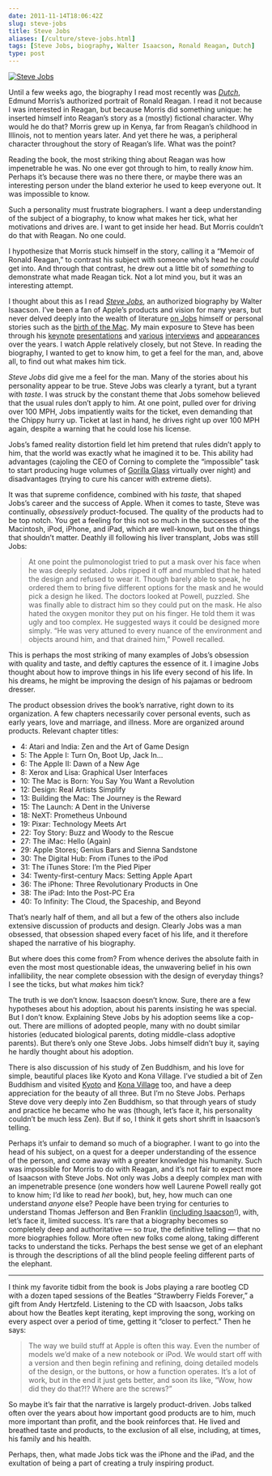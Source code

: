 ```yaml
--- 
date: 2011-11-14T18:06:42Z
slug: steve-jobs
title: Steve Jobs
aliases: [/culture/steve-jobs.html]
tags: [Steve Jobs, biography, Walter Isaacson, Ronald Reagan, Dutch]
type: post
---
```


<p><a href="https://www.amazon.com/gp/product/1451648537/justatheory-20"><img src="https://cdn.macrumors.com/article-new/2011/08/steve_jobs_book_cover.jpg" title="“Steve Jobs” by Walter Isaacson" alt="Steve Jobs" /></a></p>

<p>Until a few weeks ago, the biography I read most recently was <a href="https://www.amazon.com/dp/0375756450/justatheory-20"><em>Dutch</em></a>, Edmund Morris’s authorized portrait of Ronald Reagan. I read it not because I was interested in Reagan, but because Morris did something unique: he inserted himself into Reagan’s story as a (mostly) fictional character. Why would he do that? Morris grew up in Kenya, far from Reagan’s childhood in Illinois, not to mention years later. And yet there he was, a peripheral character throughout the story of Reagan’s life. What was the point?</p>

<p>Reading the book, the most striking thing about Reagan was how impenetrable he was. No one ever got through to him, to really <em>know</em> him. Perhaps it’s because there was no there there, or maybe there was an interesting person under the bland exterior he used to keep everyone out. It was impossible to know.</p>

<p>Such a personality must frustrate biographers. I want a deep understanding of the subject of a biography, to know what makes her tick, what her motivations and drives are. I want to get inside her head. But Morris couldn’t do that with Reagan. No one could.</p>

<p>I hypothesize that Morris stuck himself in the story, calling it a “Memoir of Ronald Reagan,” to contrast his subject with someone who’s head he <em>could</em> get into. And through that contrast, he drew out a little bit of <em>something</em> to demonstrate what made Reagan tick. Not a lot mind you, but it was an interesting attempt.</p>

<p>I thought about this as I read <a href="https://www.amazon.com/gp/product/1451648537/justatheory-20"><em>Steve Jobs</em></a>, an authorized biography by Walter Isaacson. I’ve been a fan of Apple’s products and vision for many years, but never delved deeply into the wealth of literature <a href="https://www.amazon.com/dp/0471787841/justatheory-20">on Jobs</a> himself or personal stories such as the <a href="http://www.folklore.org/">birth of the Mac</a>. My main exposure to Steve has been through his <a href="http://www.youtube.com/watch?v=6uW-E496FXg">keynote</a> <a href="http://www.youtube.com/watch?v=Ndnmtz8-S5I">presentations</a> and <a href="http://www.wired.com/wired/archive/4.02/jobs_pr.html">various</a> <a href="http://www.rollingstone.com/news/story/5939600/steve_jobs_the_rolling_stone_interview">interviews</a> and <a href="http://www.youtube.com/watch?v=_5Z7eal4uXI">appearances</a> over the years. I watch Apple relatively closely, but not Steve. In reading the biography, I wanted to get to know him, to get a feel for the man, and, above all, to find out what makes him tick.</p>

<p><em>Steve Jobs</em> did give me a feel for the man. Many of the stories about his personality appear to be true. Steve Jobs was clearly a tyrant, but a tyrant with <em>taste</em>. I was struck by the constant theme that Jobs somehow believed that the usual rules don’t apply to him. At one point, pulled over for driving over 100 MPH, Jobs impatiently waits for the ticket, even demanding that the Chippy hurry up. Ticket at last in hand, he drives right up over 100 MPH again, despite a warning that he could lose his license.</p>

<p>Jobs’s famed reality distortion field let him pretend that rules didn’t apply to him, that the world was exactly what he imagined it to be. This ability had advantages (cajoling the CEO of  Corning to complete the “impossible” task to start producing huge volumes of <a href="http://www.corninggorillaglass.com/">Gorilla Glass</a> virtually over night) and disadvantages (trying to cure his cancer with extreme diets).</p>

<p>It was that supreme confidence, combined with his <em>taste,</em> that shaped Jobs’s career and the success of Apple. When it comes to taste, Steve was continually, <em>obsessively</em> product-focused. The quality of the products had to be top notch. You get a feeling for this not so much in the successes of the Macintosh, iPod, iPhone, and iPad, which are well-known, but on the things that shouldn’t matter. Deathly ill following his liver transplant, Jobs was still Jobs:</p>

<blockquote><p>At one point the pulmonologist tried to put a mask over his face when he was deeply sedated. Jobs ripped it off and mumbled that he hated the design and refused to wear it. Though barely able to speak, he ordered them to bring five different options for the mask and he would pick a design he liked. The doctors looked at Powell, puzzled. She was finally able to distract him so they could put on the mask. He also hated the oxygen monitor they put on his finger. He told them it was ugly and too complex. He suggested ways it could be designed more simply. “He was very attuned to every nuance of the environment and objects around him, and that drained him,” Powell recalled.</p></blockquote>

<p>This is perhaps the most striking of many examples of Jobs’s obsession with quality and taste, and deftly captures the essence of it. I imagine Jobs thought about how to improve things in his life every second of his life. In his dreams, he might be improving the design of his pajamas or bedroom dresser.</p>

<p>The product obsession drives the book’s narrative, right down to its organization. A few chapters necessarily cover personal events, such as early years, love and marriage, and illness. More are organized around products. Relevant chapter titles:</p>

<ul>
<li>4: Atari and India: Zen and the Art of Game Design</li>
<li>5: The Apple I: Turn On, Boot Up, Jack In…</li>
<li>6: The Apple II: Dawn of a New Age</li>
<li>8: Xerox and Lisa: Graphical User Interfaces</li>
<li>10: The Mac is Born: You Say You Want a Revolution</li>
<li>12: Design: Real Artists Simplify</li>
<li>13: Building the Mac: The Journey is the Reward</li>
<li>15: The Launch: A Dent in the Universe</li>
<li>18: NeXT: Prometheus Unbound</li>
<li>19: Pixar: Technology Meets Art</li>
<li>22: Toy Story: Buzz and Woody to the Rescue</li>
<li>27: The iMac: Hello (Again)</li>
<li>29: Apple Stores; Genius Bars and Sienna Sandstone</li>
<li>30: The Digital Hub: From iTunes to the iPod</li>
<li>31: The iTunes Store: I’m the Pied Piper</li>
<li>34: Twenty-first-century Macs: Setting Apple Apart</li>
<li>36: The iPhone: Three Revolutionary Products in One</li>
<li>38: The iPad: Into the Post-PC Era</li>
<li>40: To Infinity: The Cloud, the Spaceship, and Beyond</li>
</ul>


<p>That’s nearly half of them, and all but a few of the others also include extensive discussion of products and design. Clearly Jobs was a man obsessed, that obsession shaped every facet of his life, and it therefore shaped the narrative of his biography.</p>

<p>But where does this come from? From whence derives the absolute faith in even the most most questionable ideas, the unwavering belief in his own infallibility, the near complete obsession with the design of everyday things? I see the ticks, but what <em>makes</em> him tick?</p>

<p>The truth is we don’t know. Isaacson doesn’t know. Sure, there are a few hypotheses about his adoption, about his parents insisting he was special. But I don’t know. Explaining Steve Jobs by his adoption seems like a cop-out. There are millions of adopted people, many with no doubt similar histories (educated biological parents, doting middle-class adoptive parents). But there’s only one Steve Jobs. Jobs himself didn’t buy it, saying he hardly thought about his adoption.</p>

<p>There is also discussion of his study of Zen Buddhism, and his love for simple, beautiful places like Kyoto and Kona Village. I’ve studied a bit of Zen Buddhism and visited <a href="https://www.flickr.com/photos/theory/sets/72157622980899749/">Kyoto</a> and <a href="http://konavillage.com/">Kona Village</a> too, and have a deep appreciation for the beauty of all three. But I’m no Steve Jobs. Perhaps Steve dove very deeply into Zen Buddhism, so that through years of study and practice he became who he was (though, let’s face it, his personality couldn’t be much less Zen). But if so, I think it gets short shrift in Isaacson’s telling.</p>

<p>Perhaps it’s unfair to demand so much of a biographer. I want to go into the head of his subject, on a quest for a deeper understanding of the essence of the person, and come away with a greater knowledge his humanity. Such was impossible for Morris to do with Reagan, and it’s not fair to expect more of Isaacson with Steve Jobs. Not only was Jobs a deeply complex man with an impenetrable presence (one wonders how well Laurene Powell really got to know him; I’d like to read <em>her</em> book), but, hey, how much can one understand <em>anyone</em> else? People have been trying for centuries to understand Thomas Jefferson and Ben Franklin (<a href="https://www.amazon.com/dp/0684807610/justatheory-20">including Isaacson</a>!), with, let’s face it, limited success. It’s rare that a biography becomes so completely deep and authoritative — so <em>true</em>, the definitive telling — that no more biographies follow. More often new folks come along, taking different tacks to understand the ticks. Perhaps the best sense we get of an elephant is through the descriptions of all the blind people feeling different parts of the elephant.</p>

<hr />

<p>I think my favorite tidbit from the book is Jobs playing a rare bootleg CD with a dozen taped sessions of the Beatles “Strawberry Fields Forever,” a gift from Andy Hertzfeld. Listening to the CD with Isaacson, Jobs talks about how the Beatles kept iterating, kept improving the song, working on every aspect over a period of time, getting it “closer to perfect.” Then he says:</p>

<blockquote><p>The way we build stuff at Apple is often this way. Even the number of models we’d make of a new notebook or iPod. We would start off with a version and then begin refining and refining, doing detailed models of the design, or the buttons, or how a function operates. It’s a lot of work, but in the end it just gets better, and soon its like, “Wow, how did they do that?!? Where are the screws?”</p></blockquote>

<p>So maybe it’s fair that the narrative is largely product-driven. Jobs talked often over the years about how important good products are to him, much more important than profit, and the book reinforces that. He lived and breathed taste and products, to the exclusion of all else, including, at times, his family and his health.</p>

<p>Perhaps, then, what made Jobs tick was the iPhone and the iPad, and the exultation of being a part of creating a truly inspiring product.</p>
